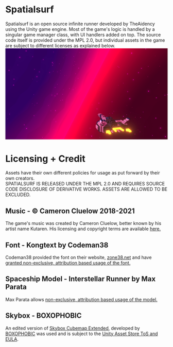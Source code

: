 # Spatialsurf

Spatialsurf is an open source infinite runner developed by TheAidency using the Unity game engine. Most of the game's logic is handled by a singular game manager class, with UI handlers added on top. The source code itself is provided under the MPL 2.0, but individual assets in the game are subject to different licenses as explained below.
![Across the sea of space, the stars are other suns....](https://raw.githubusercontent.com/TheAidency/Spatialsurf/main/readme/Spatialsurf-Web.jpg)

# Licensing + Credit

Assets have their own different policies for usage as put forward by their own creators.     
SPATIALSURF IS RELEASED UNDER THE MPL 2.0 AND REQUIRES SOURCE CODE DISCLOSURE OF DERIVATIVE WORKS. ASSETS ARE ALLOWED TO BE EXCLUDED.

## Music - © Cameron Cluelow 2018-2021

The game's music was created by Cameron Cluelow, better known by his artist name Kutaren. His licensing and copyright terms are available [here.](https://docs.google.com/document/d/14gNgcMxHbkaiwhuzUqabfJ-00vgj-xt0gogAyn7GLno/)

## Font - Kongtext by Codeman38	

Codeman38 provided the font on their website, [zone38.net](https://www.zone38.net/font/) and have [granted non-exclusive, attribution based usage of the font.](https://twitter.com/codeman38/status/1334482294673960960)

## Spaceship Model - Interstellar Runner by Max Parata

Max Parata allows [non-exclusive, attribution based usage of the model.](https://maxparata.itch.io/voxel-spaceships)

## Skybox - BOXOPHOBIC
An edited version of [Skybox Cubemap Extended](https://assetstore.unity.com/packages/vfx/shaders/free-skybox-extended-shader-107400), developed by [BOXOPHOBIC](https://boxophobic.com/) was used and is subject to the [Unity Asset Store ToS and EULA](https://unity3d.com/legal/as_terms).
